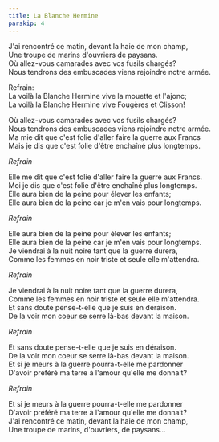 ```yaml
---
title: La Blanche Hermine
parskip: 4
---
```

J'ai rencontré ce matin, devant la haie de mon champ,  
Une troupe de marins d'ouvriers de paysans.  
Où allez-vous camarades avec vos fusils chargés?  
Nous tendrons des embuscades viens rejoindre notre armée.

Refrain:  
La voilà la Blanche Hermine vive la mouette et l'ajonc;  
La voilà la Blanche Hermine vive Fougères et Clisson!

Où allez-vous camarades avec vos fusils chargés?  
Nous tendrons des embuscades viens rejoindre notre armée.  
Ma mie dit que c'est folie d'aller faire la guerre aux Francs  
Mais je dis que c'est folie d'être enchaîné plus longtemps.

*Refrain*

Elle me dit que c'est folie d'aller faire la guerre aux Francs.  
Moi je dis que c'est folie d'être enchaîné plus longtemps.  
Elle aura bien de la peine pour élever les enfants;  
Elle aura bien de la peine car je m'en vais pour longtemps.

*Refrain*

Elle aura bien de la peine pour élever les enfants;  
Elle aura bien de la peine car je m'en vais pour longtemps.  
Je viendrai à la nuit noire tant que la guerre durera,  
Comme les femmes en noir triste et seule elle m'attendra.

*Refrain*

Je viendrai à la nuit noire tant que la guerre durera,  
Comme les femmes en noir triste et seule elle m'attendra.  
Et sans doute pense-t-elle que je suis en déraison.  
De la voir mon coeur se serre là-bas devant la maison.

*Refrain*

Et sans doute pense-t-elle que je suis en déraison.  
De la voir mon coeur se serre là-bas devant la maison.  
Et si je meurs à la guerre pourra-t-elle me pardonner  
D'avoir préféré ma terre à l'amour qu'elle me donnait?

*Refrain*

Et si je meurs à la guerre pourra-t-elle me pardonner  
D'avoir préféré ma terre à l'amour qu'elle me donnait?  
J'ai rencontré ce matin, devant la haie de mon champ,  
Une troupe de marins, d'ouvriers, de paysans...